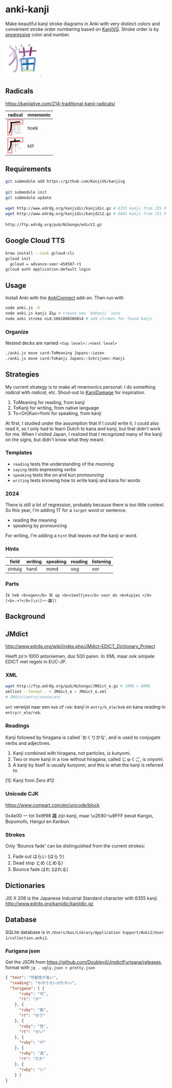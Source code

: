 # anki-kanji

Make beautiful kanji stroke diagrams in Anki with very distinct colors and convenient stroke order numbering based on [KanjiVG](https://github.com/KanjiVG/kanjivg). Stroke order is by [progressive](https://sashat.me/2017/01/11/list-of-20-simple-distinct-colors/) color and number.

![cat](neko.png).

## Radicals

https://kanjialive.com/214-traditional-kanji-radicals/

| radical         | mnemonic |
|-----------------|----------|
| ![](⌜-hoek.svg) | hoek     |
| ![](⌜-klif.svg) | klif     |

## Requirements

```sh
git submodule add https://github.com/KanjiVG/kanjivg

git submodule init
git submodule update

wget http://www.edrdg.org/kanjidic/kanjidic.gz # 6355 kanji from JIS X 0208
wget http://www.edrdg.org/kanjidic/kanjd212.gz # 5801 kanji from JIS X 0212

http://ftp.edrdg.org/pub/Nihongo/edict2.gz
```
## Google Cloud TTS

```sh
brew install --cask gcloud-cli
gcloud init
  gcloud = advance-seer-458507-r1
gcloud auth application-default login
```

## Usage

Install Anki with the [AnkiConnect](https://ankiweb.net/shared/info/2055492159) add-on. Then run with

```sh
node anki.js -h
node anki.js kanji å¼µ # create new `OnKanji` note
node anki stroke nid:1661888566814 # add strokes for found kanji
```

### Organize

Nested decks are named `<top level>::<next level>`

```sh
./anki.js move card:ToMeaning Japans::Lezen
./anki.js move card:ToKanji Japans::Schrijven::Kanji
```

## Strategies

My current strategy is to make all mnemonics personal: *I* do something *radical* with
*radical*, etc. Shout-out to [KanjiDamage](http://wwwkanjidamage.com/) for inspiration.

1. ToMeaning for reading, from kanji
2. ToKanji for writing, from native language
3. To<On|Kun>Yomi for speaking, from kanji

At first, I studied under the assumption that if I could write it, I could also read it, so I only had to learn Dutch to kana and kanji, but that didn't work for me. When I visited Japan, I realized that I recognized many of the kanji on the signs, but didn't know what they meant.

### Templates

- `reading` tests the understanding of the *meaning*
- `saying` tests expressing *verbs*
- `speaking` tests the on and kun *pronouncing*
- `writing` tests knowing how to write kanji and kana for words

### 2024

There is still a lot of regression, probably because there is too little context. So this year, I'm adding 1T for a `target` word or sentence.

- reading the meaning
- speaking by pronouncing

For writing, I'm adding a `hint` that leaves out the kanji or word.

### Hints

| field   | writing | speaking | reading | listening |
|---------|---------|----------|---------|-----------|
| zintuig | hand    | mond     | oog     | oor       |

### Parts
`Ik heb <b>ogen</b> 目 op <b>steeltjes</b> voor de <b>kipjes </b>`
`(<b>.+?</b>)\s([一-龘])`

## Background

## JMdict

http://www.edrdg.org/wiki/index.php/JMdict-EDICT_Dictionary_Project

Heeft zo'n 1000 antoniemen, dus 500 paren. In XML maar ook simpele EDICT met regels in EUC-JP.

### XML

```sh
wget http://ftp.edrdg.org/pub/Nihongo/JMdict_e.gz # 10Mb > 60Mb
xmllint --format - < JMdict_e > JMdict_e.xml
# JMdict\entry\sense\ant
```

`ant` verwijst naar een `keb` of `reb`: *kanji* in `entry/k_ele/keb` en kana *reading* in `entry/r_ele/reb`.

### Readings

Kanji followed by hiragana is called 'おくりかな', and is used to conjugate verbs and adjectives.

1. Kanji combined with hiragana, not particles, is kunyomi.
2. Two or more kanji in a row without hiragana, called じゅくご, is onyomi.
3. A kanji by itself is usually kunyomi, and this is what the kanji is referred to.

[1]: Kanji from Zero #12

### Unicode CJK

https://www.compart.com/en/unicode/block

0x4e00 一 tot 0x9f98 龘 zijn kanji, maar \\u2E80-\\u9FFF bevat Kangxi, Bopomofo, Hangul en Kanbun.

### Strokes

Only 'Bounce fade' can be distinguished from the current strokes:

1. Fade out はらい (はらう)
2. Dead stop とめ (とめる)
3. Bounce fade はれ (はれる)

## Dictionaries

JIS X 208 is the Japanese Industrial Standard character with 6355 kanji.
http://www.edrdg.org/kanjidic/kanjidic.gz

## Database

SQLite database is in `/Users/bas/Library/Application Support/Anki2/User 1/collection.anki2`.

### Furigana json

Get the JSON from https://github.com/Doublevil/JmdictFurigana/releases, format with `jq . ugly.json > pretty.json`

```json
{ "text": "可能性が高い",
  "reading": "かのうせいがたかい",
  "furigana": [ {
      "ruby": "可",
      "rt": "か"
    }, {
      "ruby": "能",
      "rt": "のう"
    }, {
      "ruby": "性",
      "rt": "せい"
    }, {
      "ruby": "が"
    }, {
      "ruby": "高",
      "rt": "たか"
    }, {
      "ruby": "い"
    } ]
}
```
